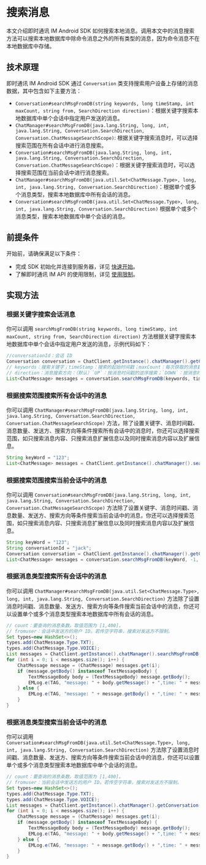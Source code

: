 # 搜索消息

<Toc />

本文介绍即时通讯 IM Android SDK 如何搜索本地消息。调用本文中的消息搜索方法可以搜索本地数据库中除命令消息之外的所有类型的消息，因为命令消息不在本地数据库中存储。

## 技术原理

即时通讯 IM Android SDK 通过 `Conversation` 类支持搜索用户设备上存储的消息数据，其中包含如下主要方法：

- `Conversation#searchMsgFromDB(string keywords, long timeStamp, int maxCount, string from, SearchDirection direction)`：根据关键字搜索本地数据库中单个会话中指定用户发送的消息。
- `ChatManager#searchMsgFromDB(java.lang.String, long, int, java.lang.String, Conversation.SearchDirection, Conversation.ChatMessageSearchScope)`: 根据关键字搜索消息时，可以选择搜索范围在所有会话中进行消息搜索。
- `Conversation#searchMsgFromDB(java.lang.String, long, int, java.lang.String, Conversation.SearchDirection, Conversation.ChatMessageSearchScope)`：根据关键字搜索消息时，可以选择搜索范围在当前会话中进行消息搜索。
- `ChatManager#searchMsgFromDB(java.util.Set<ChatMessage.Type>, long, int, java.lang.String, Conversation.SearchDirection)`：根据单个或多个消息类型，搜索本地数据库中所有会话的消息。
- `Conversation#searchMsgFromDB(java.util.Set<ChatMessage.Type>, long, int, java.lang.String, Conversation.SearchDirection)` 根据单个或多个消息类型，搜索本地数据库中单个会话的消息。

## 前提条件

开始前，请确保满足以下条件：

- 完成 SDK 初始化并连接到服务器，详见 [快速开始](quickstart.html)。
- 了解即时通讯 IM API 的使用限制，详见 [使用限制](/product/limitation.html)。

## 实现方法

### 根据关键字搜索会话消息

你可以调用 `searchMsgFromDB(string keywords, long timeStamp, int maxCount, string from, SearchDirection direction)` 方法根据关键字搜索本地数据库中单个会话中指定用户发送的消息，示例代码如下：

```java
//conversationId：会话 ID
Conversation conversation = ChatClient.getInstance().chatManager().getConversation(conversationId);
// keywords：搜索关键字；timeStamp：搜索的起始时间戳；maxCount：每次获取的消息数量，取值范围为 [1,400]。
// direction：消息搜索方向：（默认）`UP`：按消息时间戳的逆序搜索；`DOWN`：按消息时间戳的正序搜索。
List<ChatMessage> messages = conversation.searchMsgFromDB(keywords, timeStamp, maxCount, from, Conversation.SearchDirection.UP);
```

### 根据搜索范围搜索所有会话中的消息 

你可以调用 `ChatManager#searchMsgFromDB(java.lang.String, long, int, java.lang.String, Conversation.SearchDirection, Conversation.ChatMessageSearchScope)` 方法，除了设置关键字、消息时间戳、消息数量、发送方、搜索方向等条件搜索所有会话中的消息时，你还可以选择搜索范围，如只搜索消息内容、只搜索消息扩展信息以及同时搜索消息内容以及扩展信息。 

```java
String keyWord = "123";
List<ChatMessage> messages = ChatClient.getInstance().chatManager().searchMsgFromDB(keyWord, -1, 200, null, Conversation.SearchDirection.UP, Conversation.ChatMessageSearchScope.ALL);

```

### 根据搜索范围搜索当前会话中的消息 

你可以调用 `Conversation#searchMsgFromDB(java.lang.String, long, int, java.lang.String, Conversation.SearchDirection, Conversation.ChatMessageSearchScope)` 方法除了设置关键字、消息时间戳、消息数量、发送方、搜索方向等条件搜索当前会话中的消息，你还可以选择搜索范围，如只搜索消息内容、只搜索消息扩展信息以及同时搜索消息内容以及扩展信息。

```java
String keyWord = "123";
String conversationId = "jack";
Conversation conversation = ChatClient.getInstance().chatManager().getConversation(conversationId);
List<ChatMessage> messages = conversation.searchMsgFromDB(keyWord, -1, 200, null, Conversation.SearchDirection.UP, Conversation.ChatMessageSearchScope.ALL);

```

### 根据消息类型搜索所有会话中的消息

你可以调用 `ChatManager#searchMsgFromDB(java.util.Set<ChatMessage.Type>, long, int, java.lang.String, Conversation.SearchDirection)` 方法除了设置消息时间戳、消息数量、发送方、搜索方向等条件搜索当前会话中的消息，你还可以设置单个或多个消息类型搜索本地数据库中所有会话的消息。

```java
// count：要查询的消息条数。取值范围为 [1,400]。
// fromuser：会话中发送方的用户 ID。若传空字符串，搜索对发送方不限制。
Set types=new HashSet<>();
types.add(ChatMessage.Type.TXT);
types.add(ChatMessage.Type.VOICE);
List messages = ChatClient.getInstance().chatManager().searchMsgFromDB(types, -1, 400, "xu", Conversation.SearchDirection.UP);
for (int i = 0; i < messages.size(); i++) {
    ChatMessage message = (ChatMessage) messages.get(i);
    if (message.getBody() instanceof TextMessageBody) {
        TextMessageBody body = (TextMessageBody) message.getBody();
        EMLog.e(TAG, "message: " + body.getMessage() + ",time: " + message.getMsgTime());
    } else {
        EMLog.e(TAG, "message: " + message.getBody() + ",time: " + message.getMsgTime());
    }
}
``` 

### 根据消息类型搜索当前会话中的消息

你可以调用 `Conversation#searchMsgFromDB(java.util.Set<ChatMessage.Type>, long, int, java.lang.String, Conversation.SearchDirection)` 方法除了设置消息时间戳、消息数量、发送方、搜索方向等条件搜索当前会话中的消息，你还可以设置单个或多个消息类型搜索本地数据库中单个会话的消息。

```java
// count：要查询的消息条数。取值范围为 [1,400]。
// fromuser：当前会话中发送方的用户 ID。若传空字符串，搜索对发送方不限制。
Set types=new HashSet<>();
types.add(ChatMessage.Type.TXT);
types.add(ChatMessage.Type.VOICE);
List messages = ChatClient.getInstance().chatManager().getConversation("xu").searchMsgFromDB(types, -1, 400, "xu", Conversation.SearchDirection.UP);
for (int i = 0; i < messages.size(); i++) {
    ChatMessage message = (ChatMessage) messages.get(i);
    if (message.getBody() instanceof TextMessageBody) {
        TextMessageBody body = (TextMessageBody) message.getBody();
        EMLog.e(TAG, "message: " + body.getMessage() + ",time: " + message.getMsgTime());
    } else {
        EMLog.e(TAG, "message: " + message.getBody() + ",time: " + message.getMsgTime());
    }
}
```         

